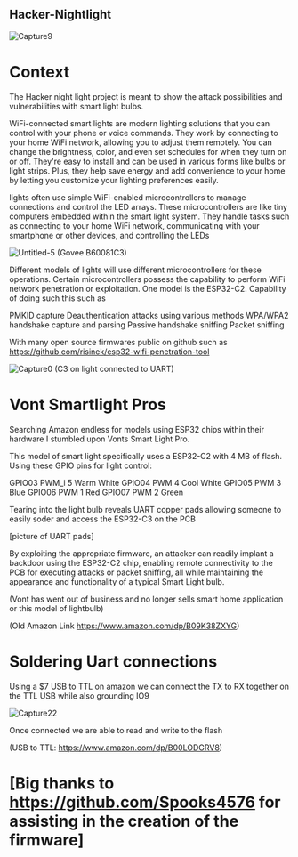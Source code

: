 ## Hacker-Nightlight

![Capture9](https://github.com/Peaakss/Hacker-Nightlight/assets/115900893/2f7a9811-08fe-47ba-a03e-0092ca4ed871)


# Context

The Hacker night light project is meant to show the attack possibilities and vulnerabilities with smart light bulbs.


WiFi-connected smart lights are modern lighting solutions that you can control with your phone or voice commands. They work by connecting to your home WiFi network, allowing you to adjust them remotely. You can change the brightness, color, and even set schedules for when they turn on or off. They're easy to install and can be used in various forms like bulbs or light strips. Plus, they help save energy and add convenience to your home by letting you customize your lighting preferences easily.


lights often use simple WiFi-enabled microcontrollers to manage connections and control the LED arrays. These microcontrollers are like tiny computers embedded within the smart light system. They handle tasks such as connecting to your home WiFi network, communicating with your smartphone or other devices, and controlling the LEDs

![Untitled-5](https://github.com/Peaakss/Hacker-Nightlight/assets/115900893/72595671-05d8-4ed1-a157-279d740cc9cb) (Govee ‎B60081C3)
                                                          



Different models of lights will use different microcontrollers for these operations. Certain microcontrollers possess the capability to perform WiFi network penetration or exploitation.
One model is the ESP32-C2. Capability of doing such this such as 

PMKID capture
Deauthentication attacks using various methods
WPA/WPA2 handshake capture and parsing
Passive handshake sniffing
Packet sniffing

With many open source firmwares public on github such as https://github.com/risinek/esp32-wifi-penetration-tool

![Capture0](https://github.com/Peaakss/Hacker-Nightlight/assets/115900893/fb5a3753-264c-4b97-b2f8-340ebefa2709) (C3 on light connected to UART)


# Vont Smartlight Pros

Searching Amazon endless for models using ESP32 chips within their hardware I stumbled upon Vonts Smart Light Pro. 

This model of smart light specifically uses a ESP32-C2 with 4 MB of flash. Using these GPIO pins for light control: 


GPIO03    PWM_i 5    Warm White
GPIO04    PWM 4    Cool White
GPIO05    PWM 3    Blue
GPIO06    PWM 1    Red
GPIO07    PWM 2    Green

Tearing into the light bulb reveals UART copper pads allowing someone to easily soder and access the ESP32-C3 on the PCB

[picture of UART pads]

By exploiting the appropriate firmware, an attacker can readily implant a backdoor using the ESP32-C2 chip, enabling remote connectivity to the PCB for executing attacks or packet sniffing, all while maintaining the appearance and functionality of a typical Smart Light bulb.

(Vont has went out of business and no longer sells smart home application or this model of lightbulb) 

(Old Amazon Link https://www.amazon.com/dp/B09K38ZXYG)

# Soldering Uart connections

Using a $7 USB to TTL on amazon we can connect the TX to RX together on the TTL USB while also grounding IO9

![Capture22](https://github.com/Peaakss/Hacker-Nightlight/assets/115900893/7d2a8d30-3ea9-43a4-a269-bcbafb421ee9)

Once connected we are able to read and write to the flash 

(USB to TTL: https://www.amazon.com/dp/B00LODGRV8)


# [Big thanks to https://github.com/Spooks4576 for assisting in the creation of the firmware]


